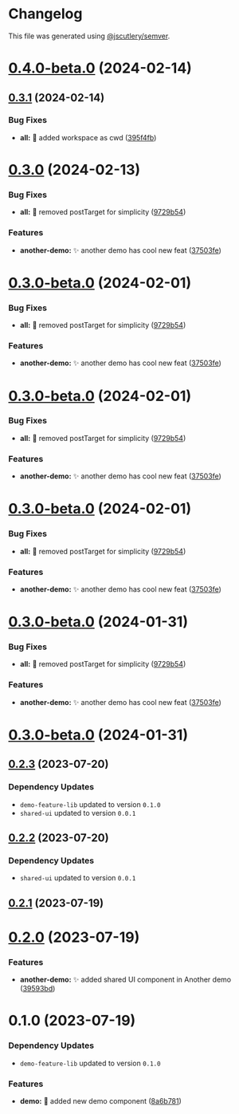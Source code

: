 # Changelog

This file was generated using [@jscutlery/semver](https://github.com/jscutlery/semver).

# [0.4.0-beta.0](https://github.com/ak274/semver/compare/another-demo-0.3.1...another-demo-0.4.0-beta.0) (2024-02-14)



## [0.3.1](https://github.com/ak274/semver/compare/another-demo-0.3.0...another-demo-0.3.1) (2024-02-14)


### Bug Fixes

* **all:** :bug: added workspace as cwd ([395f4fb](https://github.com/ak274/semver/commit/395f4fb7eb3bcae093fe598e3fecd8c6fd1a8830))



# [0.3.0](https://github.com/ak274/semver/compare/another-demo-0.3.0-beta.0...another-demo-0.3.0) (2024-02-13)


### Bug Fixes

* **all:** :bug: removed postTarget for simplicity ([9729b54](https://github.com/ak274/semver/commit/9729b54fc3956a981f0a5df0412c2fcccb46452e))


### Features

* **another-demo:** :sparkles: another demo has cool new feat ([37503fe](https://github.com/ak274/semver/commit/37503fe9cf6db3273ae47fe947a80d906d06f18f))



# [0.3.0-beta.0](https://github.com/ak274/semver/compare/another-demo-0.3.0-beta.0...another-demo-0.3.0-beta.0) (2024-02-01)


### Bug Fixes

* **all:** :bug: removed postTarget for simplicity ([9729b54](https://github.com/ak274/semver/commit/9729b54fc3956a981f0a5df0412c2fcccb46452e))


### Features

* **another-demo:** :sparkles: another demo has cool new feat ([37503fe](https://github.com/ak274/semver/commit/37503fe9cf6db3273ae47fe947a80d906d06f18f))



# [0.3.0-beta.0](https://github.com/ak274/semver/compare/another-demo-0.3.0-beta.0...another-demo-0.3.0-beta.0) (2024-02-01)


### Bug Fixes

* **all:** :bug: removed postTarget for simplicity ([9729b54](https://github.com/ak274/semver/commit/9729b54fc3956a981f0a5df0412c2fcccb46452e))


### Features

* **another-demo:** :sparkles: another demo has cool new feat ([37503fe](https://github.com/ak274/semver/commit/37503fe9cf6db3273ae47fe947a80d906d06f18f))



# [0.3.0-beta.0](https://github.com/ak274/semver/compare/another-demo-0.3.0-beta.0...another-demo-0.3.0-beta.0) (2024-02-01)


### Bug Fixes

* **all:** :bug: removed postTarget for simplicity ([9729b54](https://github.com/ak274/semver/commit/9729b54fc3956a981f0a5df0412c2fcccb46452e))


### Features

* **another-demo:** :sparkles: another demo has cool new feat ([37503fe](https://github.com/ak274/semver/commit/37503fe9cf6db3273ae47fe947a80d906d06f18f))



# [0.3.0-beta.0](https://github.com/ak274/semver/compare/another-demo-0.3.0-beta.0...another-demo-0.3.0-beta.0) (2024-01-31)


### Bug Fixes

* **all:** :bug: removed postTarget for simplicity ([9729b54](https://github.com/ak274/semver/commit/9729b54fc3956a981f0a5df0412c2fcccb46452e))


### Features

* **another-demo:** :sparkles: another demo has cool new feat ([37503fe](https://github.com/ak274/semver/commit/37503fe9cf6db3273ae47fe947a80d906d06f18f))



# [0.3.0-beta.0](https://github.com/ak274/semver/compare/another-demo-0.2.3...another-demo-0.3.0-beta.0) (2024-01-31)



## [0.2.3](https://github.com/ak274/semver/compare/another-demo-0.2.2...another-demo-0.2.3) (2023-07-20)

### Dependency Updates

* `demo-feature-lib` updated to version `0.1.0`
* `shared-ui` updated to version `0.0.1`


## [0.2.2](https://github.com/ak274/semver/compare/another-demo-0.2.1...another-demo-0.2.2) (2023-07-20)

### Dependency Updates

* `shared-ui` updated to version `0.0.1`


## [0.2.1](https://github.com/ak274/semver/compare/another-demo-0.2.0...another-demo-0.2.1) (2023-07-19)



# [0.2.0](https://github.com/ak274/semver/compare/another-demo-0.1.0...another-demo-0.2.0) (2023-07-19)


### Features

* **another-demo:** :sparkles: added shared UI component in Another demo ([39593bd](https://github.com/ak274/semver/commit/39593bde0617a9fe19c933dd14c5c4a0e275401c))



# 0.1.0 (2023-07-19)

### Dependency Updates

* `demo-feature-lib` updated to version `0.1.0`

### Features

* **demo:** :art: added new demo component ([8a6b781](https://github.com/ak274/semver/commit/8a6b781a14c5b55e2eb9b3013fa0a171c0c6c7ee))
